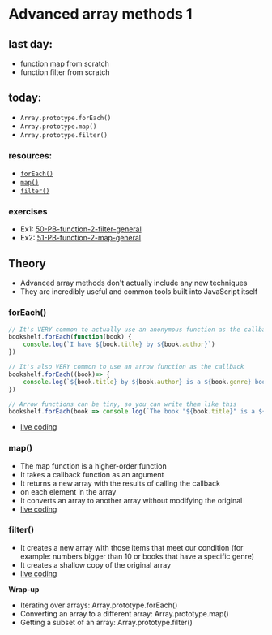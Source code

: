 # Advanced array methods 1

## last day:

- function map from scratch
- function filter from scratch

## today:

- `Array.prototype.forEach()`
- `Array.prototype.map()`
- `Array.prototype.filter()`

### resources:

- [`forEach()`](https://developer.mozilla.org/en-US/docs/Web/JavaScript/Reference/Global_Objects/Array/forEach)
- [`map()`](https://developer.mozilla.org/en-US/docs/Web/JavaScript/Reference/Global_Objects/Array/map)
- [`filter()`](https://developer.mozilla.org/en-US/docs/Web/JavaScript/Reference/Global_Objects/Array/filter)

### exercises

- Ex1: [50-PB-function-2-filter-general](https://classroom.github.com/a/rHHDDsU8)
- Ex2: [51-PB-function-2-map-general](https://classroom.github.com/a/B5f7nHTM)

## Theory

- Advanced array methods don't actually include any new techniques
- They are incredibly useful and common tools built into JavaScript itself

### forEach()

```javascript
// It's VERY common to actually use an anonymous function as the callback
bookshelf.forEach(function(book) {
    console.log(`I have ${book.title} by ${book.author}`)
})

// It's also VERY common to use an arrow function as the callback
bookshelf.forEach((book)=> {
    console.log(`${book.title} by ${book.author} is a ${book.genre} book`)
})

// Arrow functions can be tiny, so you can write them like this
bookshelf.forEach(book => console.log(`The book "${book.title}" is a ${book.genre} book`))
```
- [live coding](examplesForEach.js)

### map()

- The map function is a higher-order function
- It takes a callback function as an argument
- It returns a new array with the results of calling the callback
- on each element in the array
- It converts an array to another array without modifying the original
- [live coding](examplesMap.js)

### filter()

- It creates a new array with those items that meet our condition (for example: numbers bigger than 10 or books that have a specific genre)
- It creates a shallow copy of the original array
- [live coding](examplesFilter.js)

**Wrap-up**
- Iterating over arrays: Array.prototype.forEach(<function>)
- Converting an array to a different array: Array.prototype.map(<function>)
- Getting a subset of an array: Array.prototype.filter(<function>)